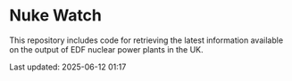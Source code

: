 # Nuke Watch

This repository includes code for retrieving the latest information available on the output of EDF nuclear power plants in the UK.

Last updated: 2025-06-12 01:17